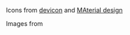 <p>Icons from <a href="https://devicon.dev/">devicon</a> and <a href="https://materialdesignicons.com/">MAterial design</a></p>
<p>Images from </p>